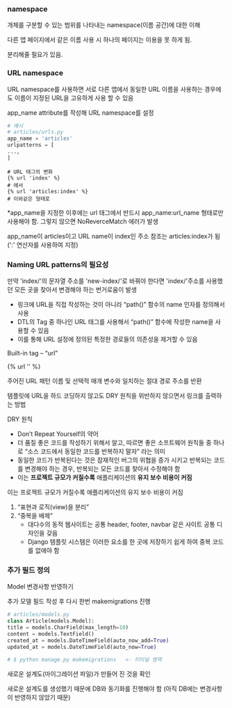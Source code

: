 ### namespace

개체를 구분할 수 있는 범위를 나타내는 namespace(이름 공간)에 대한 이해

다른 앱 페이지에서 같은 이름 사용 시 하나의 페이지는 이용을 못 하게 됨.

분리해줄 필요가 있음.



### URL namespace

URL namespace를 사용하면 서로 다른 앱에서 동일한 URL 이름을 사용하는 경우에도 이름이 지정된 URL을 고유하게 사용 할 수 있음

app_name attribute를 작성해 URL namespace를 설정

```python
# 예시
# articles/urls.py
app_name = 'articles'
urlpatterns = [
...,
]
```

```django
# URL 태그의 변화
{% url 'index' %}
# 에서
{% url 'articles:index' %}
# 이와같은 형태로
```



*app_name을 지정한 이후에는 url 태그에서 반드시 app_name:url_name 형태로만 사용해야 함. 그렇지 않으면 NoReverceMatch 에러가 발생

 app_name이 articles이고 URL name이 index인 주소 참조는 articles:index가 됨 (':' 연산자를 사용하여 지정)



### Naming URL patterns의 필요성

만약 'index/'의 문자열 주소를  'new-index/'로 바꿔야 한다면 'index/'주소를 사용했던 모든 곳을 찾아서 변경해야 하는 번거로움이 발생



- 링크에 URL을 직접 작성하는 것이 아니라 “path()” 함수의 name 인자를 정의해서 사용
- DTL의 Tag 중 하나인 URL 태그를 사용해서 “path()” 함수에 작성한 name을 사용할 수 있음
- 이를 통해 URL 설정에 정의된 특정한 경로들의 의존성을 제거할 수 있음



Built-in tag – “url”

{% url '' %}

주어진 URL 패턴 이름 및 선택적 매개 변수와 일치하는 절대 경로 주소를 반환

템플릿에 URL을 하드 코딩하지 않고도 DRY 원칙을 위반하지 않으면서 링크를 출력하는 방법

 DRY 원칙

- Don’t Repeat Yourself의 약어
- 더 품질 좋은 코드를 작성하기 위해서 알고, 따르면 좋은 소프트웨어 원칙들 중 하나로 “소스 코드에서 동일한 코드를 반복하지 말자” 라는 의미
- 동일한 코드가 반복된다는 것은 잠재적인 버그의 위협을 증가 시키고 반복되는 코드를 변경해야 하는 경우, 반복되는 모든 코드를 찾아서 수정해야 함
- 이는 **프로젝트 규모가 커질수록** 애플리케이션의 **유지 보수 비용이 커짐**



이는 프로젝트 규모가 커질수록 애플리케이션의 유지 보수 비용이 커짐

1. “표현과 로직(view)을 분리”
2. “중복을 배제”
   - 대다수의 동적 웹사이트는 공통 header, footer, navbar 같은 사이트 공통 디자인을 갖음
   - Django 템플릿 시스템은 이러한 요소를 한 곳에 저장하기 쉽게 하여 중복 코드를 없애야 함



### 추가 필드 정의

Model 변경사항 반영하기

추가 모델 필드 작성 후 다시 한번 makemigrations 진행

```python
# articles/models.py
class Article(models.Model):
title = models.CharField(max_length=10)
content = models.TextField()
created_at = models.DateTimeField(auto_now_add=True)
updated_at = models.DateTimeField(auto_now=True)

# $ python manage.py makemigrations   <- 터미널 영역
```

새로운 설계도(마이그레이션 파일)가 만들어 진 것을 확인

새로운 설계도를 생성했기 때문에 DB와 동기화를 진행해야 함 (아직 DB에는 변경사항이 반영하지 않았기 때문)